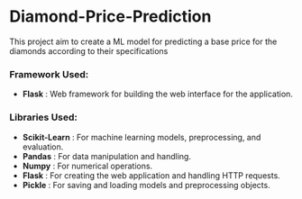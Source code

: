 # Diamond-Price-Prediction
  This project aim to create a ML model for predicting a base price for the diamonds according to their specifications


### **Framework Used:**
  - __Flask__ : Web framework for building the web interface for the application.


### **Libraries Used:**
  - __Scikit-Learn__ : For machine learning models, preprocessing, and evaluation.
  - __Pandas__ : For data manipulation and handling.
  - __Numpy__ : For numerical operations.
  - __Flask__ : For creating the web application and handling HTTP requests.
  - __Pickle__ : For saving and loading models and preprocessing objects.

